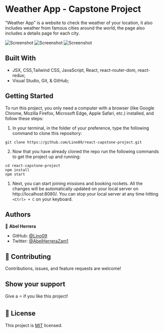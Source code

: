 # Weather App - Capstone Project
"Weather App" is a website to check the weather of your location, it also includes weather from famous cities around the world, the page also includes a details page for each city.

![Screenshot](src/assets/missions-join.png)
![Screenshot](src/assets/my-profile.png)
![Screenshot](src/assets/res-rockets.png)


## Built With

- JSX, CSS,Tailwind CSS, JavaScript, React, react-router-dom, react-redux;
- Visual Studio, Git, & GitHub;

## Getting Started

To run this project, you only need a computer with a browser (like Google Chrome, Mozilla Firefox, Microsoft Edge, Apple Safari, etc.) installed, and follow these steps:

1. In your terminal, in the folder of your preference, type the following command to clone this repository:

```
git clone https://github.com/Lino09/react-capstone-project.git
```

2. Now that you have already cloned the repo run the following commands to get the project up and running:
```
cd react-capstone-project
npm install
npm start
```

1. Next, you can start joining missions and booking rockets. All the changes will be automatically updated on your local server on http://localhost:8080/. You can stop your local server at any time hitting `<Ctrl> + C` on your keyboard.

## Authors

👤 **Abel Herrera**

- GitHub: [@Lino09](https://github.com/Lino09)
- Twitter: [@AbelHerreraZam1](https://twitter.com/AbelHerreraZam1)

## 🤝 Contributing

Contributions, issues, and feature requests are welcome!

## Show your support

Give a ⭐️ if you like this project!

## 📝 License

This project is [MIT](./LICENSE) licensed.